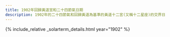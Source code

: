 ```yaml
---
title: 1902年回歸黃道宮和二十四節氣日期
description: 1902年的二十四節氣和回歸黃道為基準的黃道十二宮(又稱十二星座)的交界日期，常見於西洋占星術和星座運程
---
```

{% include_relative _solarterm_details.html year="1902" %}
